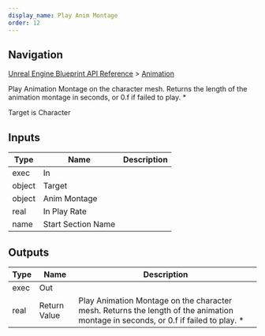 ```yaml
---
display_name: Play Anim Montage
order: 12
---
```

## Navigation

[Unreal Engine Blueprint API Reference](https://dev.epicgames.com/documentation/en-us/unreal-engine/BlueprintAPI) > [Animation](https://dev.epicgames.com/documentation/en-us/unreal-engine/BlueprintAPI/Animation)

Play Animation Montage on the character mesh. Returns the length of the animation montage in seconds, or 0.f if failed to play. \*

Target is Character

## Inputs

| Type | Name | Description |
| --- | --- | --- |
| exec | In |  |
| object | Target |  |
| object | Anim Montage |  |
| real | In Play Rate |  |
| name | Start Section Name |  |

## Outputs

| Type | Name | Description |
| --- | --- | --- |
| exec | Out |  |
| real | Return Value | Play Animation Montage on the character mesh. Returns the length of the animation montage in seconds, or 0.f if failed to play. * |
